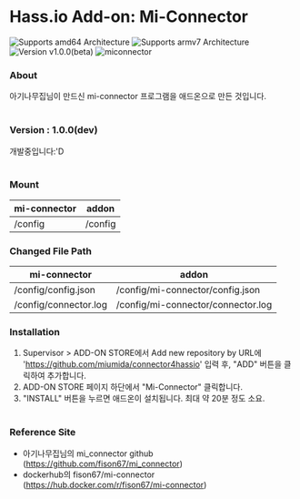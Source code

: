 # Hass.io Add-on: Mi-Connector 

![Supports amd64 Architecture][amd64-shield]
![Supports armv7 Architecture][armv7-shield]
![Version v1.0.0(beta)][addon-shield]
![miconnector][miconnector-shield]

### About
아기나무집님이 만드신 mi-connector 프로그램을 애드온으로 만든 것입니다.
<br><br>

### Version : 1.0.0(dev)
개발중입니다:'D
<br><br>

### Mount
|mi-connector|addon|
|--|--|
| /config | /config

### Changed File Path
|mi-connector|addon|
|--|--|
| /config/config.json | /config/mi-connector/config.json |
| /config/connector.log | /config/mi-connector/connector.log |

### Installation
1. Supervisor > ADD-ON STORE에서 Add new repository by URL에 '<https://github.com/miumida/connector4hassio>' 입력 후, "ADD" 버튼을 클릭하여 추가합니다.
2. ADD-ON STORE 페이지 하단에서 "Mi-Connector" 클릭합니다.
3. "INSTALL" 버튼을 누르면 애드온이 설치됩니다. 최대 약 20분 정도 소요.
<br><br>

### Reference Site
- 아기나무집님의 mi_connector github (https://github.com/fison67/mi_connector)
- dockerhub의 fison67/mi-connector (https://hub.docker.com/r/fison67/mi-connector)

[forum]: https://cafe.naver.com/koreassistant
[github]: https://github.com/HAKorea/addons
[issue]: https://github.com/zooil/wallpadRS485/issues
[aarch64-shield]: https://img.shields.io/badge/aarch64-yes-green.svg
[amd64-shield]: https://img.shields.io/badge/amd64-yes-green.svg
[armhf-shield]: https://img.shields.io/badge/armhf-yes-green.svg
[armv7-shield]: https://img.shields.io/badge/armv7-yes-green.svg
[i386-shield]: https://img.shields.io/badge/i386-yes-green.svg

[version-shield]: https://img.shields.io/badge/version-1.0.0(beta)-orange.svg
[addon-shield]: https://img.shields.io/badge/addon-1.0.0(dev)-orange.svg
[miconnector-shield]: https://img.shields.io/badge/miconnector-0.0.6-orange.svg

